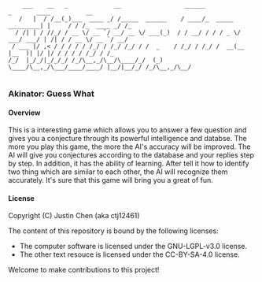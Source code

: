 ```plain
    ___    __   _             __                  ______                    _       ____          __ 
   /   |  / /__(_)___  ____ _/ /_____  ______    / ____/_  _____  _________| |     / / /_  ____ _/ /_
  / /| | / //_/ / __ \/ __ `/ __/ __ \/ ___(_)  / / __/ / / / _ \/ ___/ ___/ | /| / / __ \/ __ `/ __/
 / ___ |/ ,< / / / / / /_/ / /_/ /_/ / /  _    / /_/ / /_/ /  __(__  |__  )| |/ |/ / / / / /_/ / /_  
/_/  |_/_/|_/_/_/ /_/\__,_/\__/\____/_/  (_)   \____/\__,_/\___/____/____/ |__/|__/_/ /_/\__,_/\__/  
                                                                                                     
```
### Akinator: Guess What
#### Overview
This is a interesting game which allows you to answer a few question
and gives you a conjecture through its powerful intelligence and databse.
The more you play this game, the more the AI's accuracy will be improved.
The AI will give you conjectures according to the database and your replies
step by step. In addition, it has the ability of learning. After tell it how
to identify two thing which are similar to each other, the AI will recognize
them accurately. It's sure that this game will bring you a great of fun.

#### License
Copyright (C) Justin Chen (aka ctj12461)

The content of this repository is bound by the following licenses:
 - The computer software is licensed under the GNU-LGPL-v3.0 license.
 - The other text resouce is licensed under the CC-BY-SA-4.0 license.

Welcome to make contributions to this project!